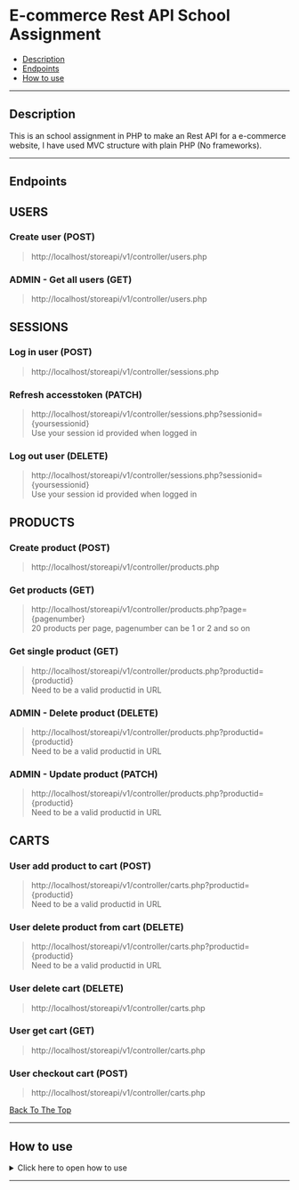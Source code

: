 # E-commerce Rest API School Assignment

- [Description](#description)
- [Endpoints](#endpoints)
- [How to use](#how-to-use)

---

## Description

This is an school assignment in PHP to make an Rest API for a e-commerce website, I have used MVC structure with plain PHP (No frameworks).

---

## Endpoints


## USERS
### Create user (POST)
>http://localhost/storeapi/v1/controller/users.php
### ADMIN - Get all users (GET)
>http://localhost/storeapi/v1/controller/users.php

## SESSIONS
### Log in user (POST)
>http://localhost/storeapi/v1/controller/sessions.php
### Refresh accesstoken (PATCH)
>http://localhost/storeapi/v1/controller/sessions.php?sessionid={yoursessionid}</br>
Use your session id provided when logged in
### Log out user (DELETE)
>http://localhost/storeapi/v1/controller/sessions.php?sessionid={yoursessionid}</br>
Use your session id provided when logged in
## PRODUCTS
### Create product (POST)
>http://localhost/storeapi/v1/controller/products.php
### Get products (GET)
>http://localhost/storeapi/v1/controller/products.php?page={pagenumber}</br>
20 products per page, pagenumber can be 1 or 2 and so on
### Get single product (GET)
>http://localhost/storeapi/v1/controller/products.php?productid={productid}</br>
Need to be a valid productid in URL
### ADMIN - Delete product (DELETE)
>http://localhost/storeapi/v1/controller/products.php?productid={productid}</br>
Need to be a valid productid in URL
### ADMIN - Update product (PATCH)
>http://localhost/storeapi/v1/controller/products.php?productid={productid}</br>
Need to be a valid productid in URL
## CARTS
### User add product to cart (POST)
>http://localhost/storeapi/v1/controller/carts.php?productid={productid}</br>
Need to be a valid productid in URL
### User delete product from cart (DELETE)
>http://localhost/storeapi/v1/controller/carts.php?productid={productid}</br>
Need to be a valid productid in URL
### User delete cart (DELETE)
>http://localhost/storeapi/v1/controller/carts.php
### User get cart (GET)
>http://localhost/storeapi/v1/controller/carts.php
### User checkout cart (POST)
>http://localhost/storeapi/v1/controller/carts.php


[Back To The Top](#Endpoints)


---


## How to use

<details>
<summary>Click here to open how to use</summary>

> You need these programs for the api to work
- Xampp or Mamp - Local database connecion
- Visual Studio Code or other code editor - To open or edit the code
- Postman - To send requests

> Download and use the API
- Step 1 - Clone this repository
- Step 2 - Start Xampp or Mamp and open phpMyAdmin
- Step 3 - Use the SQL script included in the project to create database with the name storedb
- Step 4 - Open Postman and start making requests!

> How to make request in Postman
## USERS
### Create user (POST)
You need to have Content-Type: application/json in header
```html
    {
    "username" : "olle1",
    "fullname" : "Olle Nilsson",
    "password" : "123",
    "email" : "olle.nilsson@medieinstitutet.se"
    }
```
Use endpoint provided
[Create user endpoint](#Create-user-(POST))

### Get all users (GET)
You need to have Content-Type: application/json in header<br/>
You need to be logged in and user need to have role = admin in database<br/>
Use the accesstoken provided in header: Authorization = accesstoken
```html
    {
    "username" : "olle1",
    "fullname" : "Olle Nilsson",
    "password" : "123",
    "email" : "olle.nilsson@medieinstitutet.se"
    }
```
Use endpoint provided
[Get all users endpoint](#ADMIN---Get-all-users-(GET))

## SESSIONS
### Log in user (POST)
You need to have Content-Type: application/json in header
```html
    {
    "username" : "olle1",
    "password" : "123"
    }
```
Use endpoint provided
[Log in endpoint](#Log-in-user-(POST))

### Refresh accesstoken (PATCH)
You need to have Content-Type: application/json in header<br/>
Use the accesstoken provided in header: Authorization = accesstoken
```html
    {
    "refresh_token" : "refresh token provided when logged in"
    }
```
Use endpoint provided
[Refresh token endpoint](#Refresh-accesstoken-(PATCH))

### Log out user (DELETE)
Use the accesstoken provided in header: Authorization = accesstoken<br/>
No input needed
Use endpoint provided
[Log out user endpoint](#Log-out-user-(DELETE))

## PRODUCTS
### Create product (POST)
You need to have Content-Type: application/json in header<br/>
You need to be logged in and user need to have role = admin in database<br/>
Use the accesstoken provided in header: Authorization = accesstoken
```html
    {
    "title" : "New product",
    "description" : "Description",
    "imgUrl" : "product.jpg",
    "price" : 170,
    "quantity" : 22
    }
```
Use endpoint provided
[Create product endpoint](#Create-product-(POST))
### Get products (GET)
Use endpoint provided
[Get all products endpoint](#Get-products-(GET))
### Get single product (GET)
Use endpoint provided
[Get single product endpoint](#Get-single-product-(GET))
### Delete single product (DELETE)
You need to be logged in and user need to have role = admin in database<br/>
Use the accesstoken provided in header: Authorization = accesstoken<br/>
Use endpoint provided
[Delete product endpoint](#ADMIN---Delete-product-(DELETE))
### Update product (PATCH)
You need to have Content-Type: application/json in header<br/>
You need to be logged in and user need to have role = admin in database<br/>
Use the accesstoken provided in header: Authorization = accesstoken<br/>
You can update all fields or just one field
```html
    {
    "title" : "New product",
    "description" : "New description",
    "imgUrl" : "New img url",
    "price" : 12,
    "quantity" : 22
    }
```

## CARTS
### User add product to cart (POST)
You need to have Content-Type: application/json in header<br/>
You need to be logged in, Use the accesstoken provided in header: Authorization = accesstoken</br>
Use endpoint provided : 
[Add to cart endpoint](#User-add-product-to-cart-(POST))

### User delete product from cart (DELETE)
You need to have Content-Type: application/json in header<br/>
You need to be logged in, Use the accesstoken provided in header: Authorization = accesstoken</br>
Use endpoint provided : 
[Delete from cart endpoint](#User-delete-product-from-cart-(DELETE))

### User delete cart (DELETE)
You need to have Content-Type: application/json in header<br/>
You need to be logged in, Use the accesstoken provided in header: Authorization = accesstoken</br>
Use endpoint provided : 
[Delete cart endpoint](#User-delete-cart-(DELETE))

### User get cart (GET)
You need to have Content-Type: application/json in header<br/>
You need to be logged in, Use the accesstoken provided in header: Authorization = accesstoken</br>
Use endpoint provided : 
[Get cart endpoint](#User-get-cart-(GET))

### User checkout cart (POST)
You need to have Content-Type: application/json in header<br/>
You need to be logged in, Use the accesstoken provided in header: Authorization = accesstoken</br>
Use endpoint provided : 
[Checkout cart endpoint](#User-checkout-cart-(POST))



[Back To The Top](#How-to-use)


</details>

---

